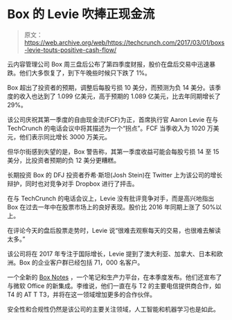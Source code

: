 # Box 的 Levie 吹捧正现金流 

> 原文：<https://web.archive.org/web/https://techcrunch.com/2017/03/01/boxs-levie-touts-positive-cash-flow/>

云内容管理公司 Box 周三盘后公布了第四季度财报，股价在盘后交易中迅速暴跌。他们大多恢复了，到下午晚些时候只下跌了 1%。

Box 超出了投资者的预期，调整后每股亏损 10 美分，而预测为负 14 美分。该季度的收入也达到了 1.099 亿美元，高于预期的 1.089 亿美元，比去年同期增长了 29%。

该公司庆祝其第一季度的自由现金流(FCF)为正，首席执行官 Aaron Levie 在与 TechCrunch 的电话会议中将其描述为一个“拐点”。FCF 当季收入为 1020 万美元，他们表示同比增长 3000 万美元。

但华尔街感到失望的是，Box 警告称，其第一季度收益可能会每股亏损 14 至 15 美分，比投资者预期的负 12 美分更糟糕。

长期投资 Box 的 DFJ 投资者乔希·斯坦(Josh Stein)在 Twitter 上为该公司的增长辩护，同时也对竞争对手 Dropbox 进行了抨击。

在与 TechCrunch 的电话会议上，Levie 没有批评竞争对手，而是高兴地指出 Box 在过去一年中在股票市场上的良好表现。股价比 2016 年同期上涨了 50%以上。

在评论今天的盘后股票走势时，Levie 说“很难去观察每天的交易，也很难去解读太多。”

该公司将在 2017 年专注于国际增长，Levie 提到了澳大利亚、加拿大、日本和欧洲。Box 的企业客户群已经包括 71，000 名客户。

一个全新的 [Box Notes](https://web.archive.org/web/20230130230333/https://techcrunch.com/2017/01/24/box-unveils-an-overhauled-boxnotes-productivity-platform/) ，一个笔记和生产力平台，在本季度发布。他们还宣布了与微软 Office 的新集成。李维说，他们一直在与 T2 的主要电信提供商合作，如 T4 的 AT T T3，并将在这一领域增加更多的合作伙伴。

安全性和合规性仍然是该公司的主要关注领域，人工智能和机器学习也是如此。